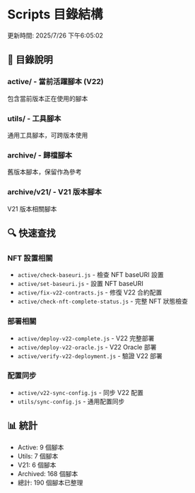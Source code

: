 # Scripts 目錄結構

更新時間: 2025/7/26 下午6:05:02

## 📁 目錄說明

### active/ - 當前活躍腳本 (V22)
包含當前版本正在使用的腳本

### utils/ - 工具腳本
通用工具腳本，可跨版本使用

### archive/ - 歸檔腳本
舊版本腳本，保留作為參考

### archive/v21/ - V21 版本腳本
V21 版本相關腳本

## 🔍 快速查找

### NFT 設置相關
- `active/check-baseuri.js` - 檢查 NFT baseURI 設置
- `active/set-baseuri.js` - 設置 NFT baseURI
- `active/fix-v22-contracts.js` - 修復 V22 合約配置
- `active/check-nft-complete-status.js` - 完整 NFT 狀態檢查

### 部署相關
- `active/deploy-v22-complete.js` - V22 完整部署
- `active/deploy-v22-oracle.js` - V22 Oracle 部署
- `active/verify-v22-deployment.js` - 驗證 V22 部署

### 配置同步
- `active/v22-sync-config.js` - 同步 V22 配置
- `utils/sync-config.js` - 通用配置同步

## 📊 統計
- Active: 9 個腳本
- Utils: 7 個腳本  
- V21: 6 個腳本
- Archived: 168 個腳本
- 總計: 190 個腳本已整理
